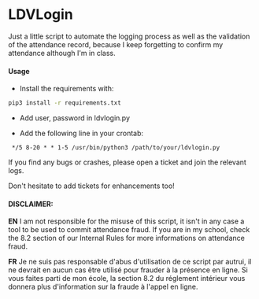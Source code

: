# LDVLogin

Just a little script to automate the logging process as well as the validation of the attendance record, because I keep forgetting to confirm my attendance although I'm in class.



#### Usage

- Install the requirements with:

```bash
pip3 install -r requirements.txt
```

- Add user, password in ldvlogin.py

- Add the following line in your crontab:

``` */5 8-20 * * 1-5 /usr/bin/python3 /path/to/your/ldvlogin.py```



If you find any bugs or crashes, please open a ticket and join the relevant logs.

Don't hesitate to add tickets for enhancements too!



#### DISCLAIMER: 

**EN**
I am not responsible for the misuse of this script, it isn't in any case a tool to be used to commit attendance fraud. If you are in my school, check the 8.2 section of our Internal Rules for more informations on attendance fraud.

**FR**
Je ne suis pas responsable d'abus d'utilisation de ce script par autrui, il ne devrait en aucun cas être utilisé pour frauder à la présence en ligne. Si vous faites parti de mon école, la section 8.2 du réglement intérieur vous donnera plus d'information sur la fraude à l'appel en ligne.

